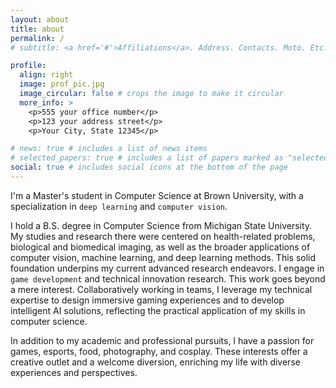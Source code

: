 ```yaml
---
layout: about
title: about
permalink: /
# subtitle: <a href='#'>Affiliations</a>. Address. Contacts. Moto. Etc.

profile:
  align: right
  image: prof_pic.jpg
  image_circular: false # crops the image to make it circular
  more_info: >
    <p>555 your office number</p>
    <p>123 your address street</p>
    <p>Your City, State 12345</p>

# news: true # includes a list of news items
# selected_papers: true # includes a list of papers marked as "selected={true}"
social: true # includes social icons at the bottom of the page
---
```


I'm a Master's student in Computer Science at Brown University, with a specialization in `deep learning` and `computer vision`.

I hold a B.S. degree in Computer Science from Michigan State University. My studies and research there were centered on health-related problems, biological and biomedical imaging, as well as the broader applications of computer vision, machine learning, and deep learning methods. This solid foundation underpins my current advanced research endeavors. I engage in `game development` and technical innovation research. This work goes beyond a mere interest. Collaboratively working in teams, I leverage my technical expertise to design immersive gaming experiences and to develop intelligent AI solutions, reflecting the practical application of my skills in computer science.

In addition to my academic and professional pursuits, I have a passion for games, esports, food, photography, and cosplay. These interests offer a creative outlet and a welcome diversion, enriching my life with diverse experiences and perspectives.
